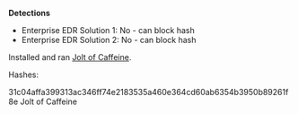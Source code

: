 **Detections**
* Enterprise EDR Solution 1: No - can block hash
* Enterprise EDR Solution 2: No - can block hash

Installed and ran [Jolt of Caffeine](https://apps.apple.com/us/app/jolt-of-caffeine/id1437130425?mt=12). 

Hashes:

31c04affa399313ac346ff74e2183535a460e364cd60ab6354b3950b89261f8e	Jolt of Caffeine